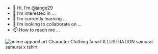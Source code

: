 - 👋 Hi, I’m @jange29
- 👀 I’m interested in ...
- 🌱 I’m currently learning ...
- 💞️ I’m looking to collaborate on ...
- 📫 How to reach me ...
<div class="ImageElement-root-kir ImageElement-loaded-icR"><img src="https://mir-s3-cdn-cf.behance.net/project_modules/1400/54fcbe143467957.627b2873dd7fc.jpg" srcset="https://mir-s3-cdn-cf.behance.net/project_modules/disp/54fcbe143467957.627b2873dd7fc.jpg 600w, https://mir-s3-cdn-cf.behance.net/project_modules/max_1200/54fcbe143467957.627b2873dd7fc.jpg 1200w, https://mir-s3-cdn-cf.behance.net/project_modules/1400_opt_1/54fcbe143467957.627b2873dd7fc.jpg 1400w, https://mir-s3-cdn-cf.behance.net/project_modules/fs/54fcbe143467957.627b2873dd7fc.jpg 1920w, https://mir-s3-cdn-cf.behance.net/project_modules/2800_opt_1/54fcbe143467957.627b2873dd7fc.jpg 2800w" sizes="(max-width: 1400px) 100vw, 1400px" alt="anime apparel art Character Clothing fanart ILLUSTRATION  samurai samurai x tshirt" loading="lazy" class="ImageElement-image-SRv ImageElement-blockPointerEvents-Rkg"><!----></div>
